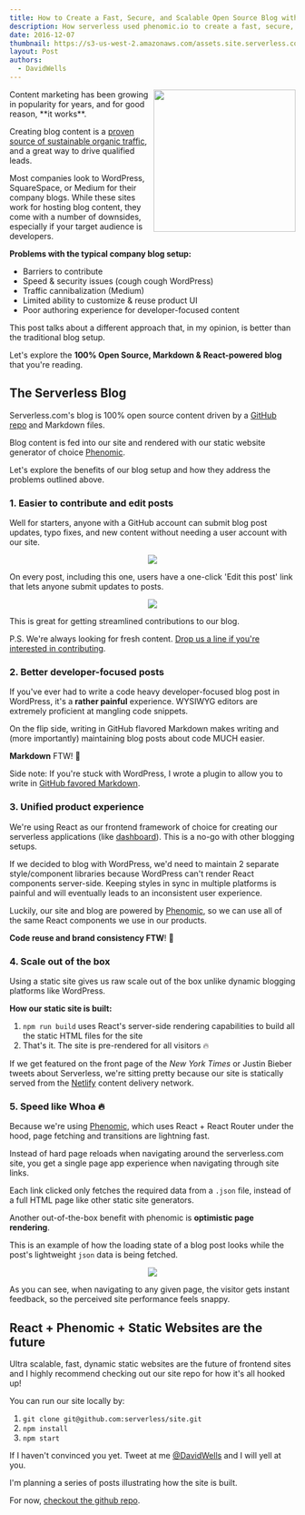 ```yaml
---
title: How to Create a Fast, Secure, and Scalable Open Source Blog with React + Markdown
description: How serverless used phenomic.io to create a fast, secure, and scalable open source blog powered by React & Markdown
date: 2016-12-07
thumbnail: https://s3-us-west-2.amazonaws.com/assets.site.serverless.com/blog/blogging-thumb.jpg
layout: Post
authors:
  - DavidWells
---
```


<img align="right" width="250" src="https://s3-us-west-2.amazonaws.com/assets.site.serverless.com/blog/blogging.jpg">
Content marketing has been growing in popularity for years, and for good reason, **it works**.

Creating blog content is a [proven source of sustainable organic traffic](https://research.hubspot.com/reports/compounding-blog-posts-what-they-are-and-why-they-matter), and a great way to drive qualified leads.

Most companies look to WordPress, SquareSpace, or Medium for their company blogs. While these sites work for hosting blog content, they come with a number of downsides, especially if your target audience is developers.

**Problems with the typical company blog setup:**

- Barriers to contribute
- Speed & security issues (cough cough WordPress)
- Traffic cannibalization (Medium)
- Limited ability to customize & reuse product UI
- Poor authoring experience for developer-focused content

This post talks about a different approach that, in my opinion, is better than the traditional blog setup.

Let's explore the **100% Open Source, Markdown & React-powered blog** that you're reading.

## The Serverless Blog

Serverless.com's blog is 100% open source content driven by a [GitHub repo](https://github.com/serverless/blog) and Markdown files.

Blog content is fed into our site and rendered with our static website generator of choice [Phenomic](http://phenomic.io).

Let's explore the benefits of our blog setup and how they address the problems outlined above.

### 1. Easier to contribute and edit posts

Well for starters, anyone with a GitHub account can submit blog post updates, typo fixes, and new content without needing a user account with our site.

<p align="center">
  <img src="https://s3-us-west-2.amazonaws.com/assets.site.serverless.com/blog/edit-this-post.jpg">
</p>

On every post, including this one, users have a one-click 'Edit this post' link that lets anyone submit updates to posts.

<p align="center">
  <img src="https://s3-us-west-2.amazonaws.com/assets.site.serverless.com/blog/edit-github-view.jpg">
</p>

This is great for getting streamlined contributions to our blog.

P.S. We're always looking for fresh content. [Drop us a line if you're interested in contributing](https://serverless.com/blog/contribute/).

### 2. Better developer-focused posts

If you've ever had to write a code heavy developer-focused blog post in WordPress, it's a **rather painful** experience. WYSIWYG editors are extremely proficient at mangling code snippets.

On the flip side, writing in GitHub flavored Markdown makes writing and (more importantly) maintaining blog posts about code MUCH easier.

**Markdown** FTW! 🎉

Side note: If you're stuck with WordPress, I wrote a plugin to allow you to write in [GitHub favored Markdown](http://davidwells.io/easy-markdown/).

### 3. Unified product experience

We're using React as our frontend framework of choice for creating our serverless applications (like [dashboard](http://github.com/serverless/dashboard)). This is a no-go with other blogging setups.

If we decided to blog with WordPress, we'd need to maintain 2 separate style/component libraries because WordPress can't render React components server-side. Keeping styles in sync in multiple platforms is painful and will eventually leads to an inconsistent user experience.

Luckily, our site and blog are powered by [Phenomic](http://phenomic.io), so we can use all of the same React components we use in our products.

**Code reuse and brand consistency FTW**! 🎉

### 4. Scale out of the box

Using a static site gives us raw scale out of the box unlike dynamic blogging platforms like WordPress.

**How our static site is built:**

1. `npm run build` uses React's server-side rendering capabilities to build all the static HTML files for the site
2. That's it. The site is pre-rendered for all visitors 🔥

If we get featured on the front page of the *New York Times* or Justin Bieber tweets about Serverless, we're sitting pretty because our site is statically served from the [Netlify](https://www.netlify.com/) content delivery network.

### 5. Speed like Whoa 🔥

Because we're using [Phenomic](https://github.com/MoOx/phenomic), which uses React + React Router under the hood, page fetching and transitions are lightning fast.

Instead of hard page reloads when navigating around the serverless.com site, you get a single page app experience when navigating through site links.

Each link clicked only fetches the required data from a `.json` file, instead of a full HTML page like other static site generators.

Another out-of-the-box benefit with phenomic is **optimistic page rendering**.

This is an example of how the loading state of a blog post looks while the post's lightweight `json` data is being fetched.

<p align="center">
  <img src="https://cloud.githubusercontent.com/assets/532272/19630866/9793f07a-9947-11e6-919a-ba2d81ebcf68.gif"/>
</p>

As you can see, when navigating to any given page, the visitor gets instant feedback, so the perceived site performance feels snappy.

## React + Phenomic + Static Websites are the future

Ultra scalable, fast, dynamic static websites are the future of frontend sites and I highly recommend checking out our site repo for how it's all hooked up!

You can run our site locally by:

1. `git clone git@github.com:serverless/site.git`
2. `npm install`
3. `npm start`

If I haven't convinced you yet. Tweet at me [@DavidWells](http://twitter.com/davidwells) and I will yell at you.

I'm planning a series of posts illustrating how the site is built.

For now, [checkout the github repo](https://github.com/serverless/site).
